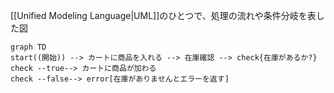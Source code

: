[[Unified Modeling Language|UML]]のひとつで、処理の流れや条件分岐を表した図

```mermaid
graph TD
start((開始)) --> カートに商品を入れる --> 在庫確認 --> check{在庫があるか?}
check --true--> カートに商品が加わる
check --false--> error[在庫がありませんとエラーを返す]

```
